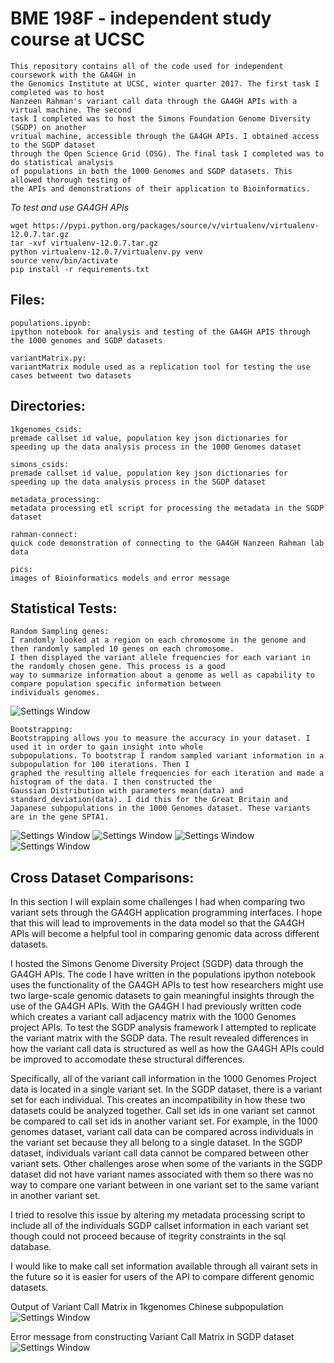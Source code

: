 # BME 198F - independent study course at UCSC

>
	This repository contains all of the code used for independent coursework with the GA4GH in
	the Genomics Institute at UCSC, winter quarter 2017. The first task I completed was to host
	Nanzeen Rahman's variant call data through the GA4GH APIs with a virtual machine. The second 
	task I completed was to host the Simons Foundation Genome Diversity (SGDP) on another 
	vritual machine, accessible through the GA4GH APIs. I obtained access to the SGDP dataset
	through the Open Science Grid (OSG). The final task I completed was to do statistical analysis
	of populations in both the 1000 Genomes and SGDP datasets. This allowed thorough testing of
	the APIs and demonstrations of their application to Bioinformatics.  



*To test and use GA4GH APIs*

```
wget https://pypi.python.org/packages/source/v/virtualenv/virtualenv-12.0.7.tar.gz
tar -xvf virtualenv-12.0.7.tar.gz
python virtualenv-12.0.7/virtualenv.py venv
source venv/bin/activate
pip install -r requirements.txt
```

## Files:
>
	populations.ipynb:
	ipython notebook for analysis and testing of the GA4GH APIS through the 1000 genomes and SGDP datasets

	variantMatrix.py: 
	variantMatrix module used as a replication tool for testing the use cases betweent two datasets
	
## Directories:
>
	1kgenomes_csids:
	premade callset id value, population key json dictionaries for speeding up the data analysis process in the 1000 Genomes dataset

	simons_csids: 
	premade callset id value, population key json dictionaries for speeding up the data analysis process in the SGDP dataset

	metadata_processing:
	metadata processing etl script for processing the metadata in the SGDP dataset

	rahman-connect:
	quick code demonstration of connecting to the GA4GH Nanzeen Rahman lab data

	pics:
	images of Bioinformatics models and error message

## Statistical Tests:
>
	Random Sampling genes:
	I randomly looked at a region on each chromosome in the genome and then randomly sampled 10 genes on each chromosome.
	I then displayed the variant allele frequencies for each variant in the randomly chosen gene. This process is a good 
	way to summarize information about a genome as well as capability to compare population specific information between 
	individuals genomes.

![Settings Window](https://github.com/nishill/BME-198F/blob/master/pics/raw-allele-frequencies.png)

>
	Bootstrapping:
	Bootstrapping allows you to measure the accuracy in your dataset. I used it in order to gain insight into whole 
	subpopulations. To bootstrap I random sampled variant information in a subpopulation for 100 iterations. Then I 
	graphed the resulting allele frequencies for each iteration and made a histogram of the data. I then constructed the 
	Gaussian Distribution with parameters mean(data) and standard_deviation(data). I did this for the Great Britain and 
	Japanese subpopulations in the 1000 Genomes dataset. These variants are in the gene SPTA1.  

![Settings Window](https://github.com/nishill/BME-198F/blob/master/pics/gbr_rv.png)
![Settings Window](https://github.com/nishill/BME-198F/blob/master/pics/jpt_rv.png)
![Settings Window](https://github.com/nishill/BME-198F/blob/master/pics/gbr_cv.png)
![Settings Window](https://github.com/nishill/BME-198F/blob/master/pics/jpt_cv.png)

## Cross Dataset Comparisons:

In this section I will explain some challenges I had when comparing two variant sets through the 
GA4GH application programming interfaces. I hope that this will lead to improvements in the data model
so that the GA4GH APIs will become a helpful tool in comparing genomic data across different datasets. 

I hosted the Simons Genome Diversity Project (SGDP) data through the GA4GH APIs. The code I have written
in the populations ipython notebook uses the functionality of the GA4GH APIs to test how researchers might use
two large-scale genomic datasets to gain meaningful insights through the use of the GA4GH APIs. With the GA4GH I 
had previously written code which creates a variant call adjacency matrix with the 1000 Genomes project APIs. To test
the SGDP analysis framework I attempted to replicate the variant matrix with the SGDP data. The result revealed 
differences in how the variant call data is structured as well as how the GA4GH APIs could be improved to 
accomodate these structural differences.

Specifically, all of the variant call information in the 1000 Genomes Project data is located in a single variant set.
In the SGDP dataset, there is a variant set for each individual. This creates an incompatibility in how these two datasets
could be analyzed together. Call set ids in one variant set cannot be compared to call set ids in another variant set. For example, 
in the 1000 genomes dataset, variant call data can be compared across individuals in the variant set because they all belong 
to a single dataset. In the SGDP dataset, individuals variant call data cannot be compared between other variant sets. Other 
challenges arose when some of the variants in the SGDP dataset did not have variant names associated with them so there was no 
way to compare one variant between in one variant set to the same variant in another variant set.  

I tried to resolve this issue by altering my metadata processing script to include all of the individuals SGDP callset information 
in each variant set though could not proceed because of itegrity constraints in the sql database. 

I would like to make call set information available through all vairant sets in the future so it is easier for 
users of the API to compare different genomic datasets. 

Output of Variant Call Matrix in 1kgenomes Chinese subpopulation
![Settings Window](https://github.com/nishill/BME-198F/blob/master/pics/CHSvcm.png) 

Error message from constructing Variant Call Matrix in SGDP dataset
![Settings Window](https://github.com/nishill/BME-198F/blob/master/pics/ga4gh_error.png) 
